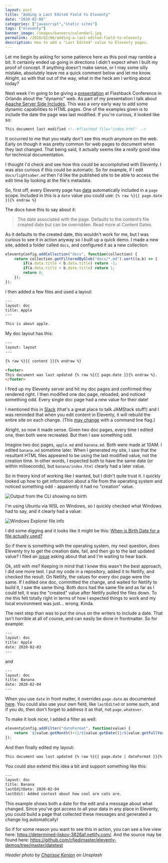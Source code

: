 ```yaml
---
layout: post
title: "Adding a Last Edited Field to Eleventy"
date: "2020-02-06"
categories: ["javascript","static sites"]
tags: ["eleventy"]
banner_image: /images/banners/calendar1.jpg
permalink: /2020/02/06/adding-a-last-edited-field-to-eleventy
description: How to add a "Last Edited" value to Eleventy pages.
---
```


Let me begin by asking for some patience here as this post may ramble a bit. It certainly ended up going in directions I didn't expect when I built my proof of concept. If anything doesn't make sense, or I may some silly mistake, absolutely leave me a quick comment below and let me know. Alright, so with that out of the way, what in the heck am I writing about today? 

Next week I'm going to be giving a [presentation](https://cfe.dev/events/flashback-conference-2020/) at Flashback Conference in Orlando about the "dynamic" web. As part of my presentation I talk about [Apache Server Side Includes](https://httpd.apache.org/docs/current/howto/ssi.html). This was a *very* early way to add some dynamic capabilities to HTML pages. One of the examples given is to include the date the page was last modified. If you're curious, it looked like so:

```html
This document last modified <!--#flastmod file="index.html" -->
```

It occurred to me that you really don't see this much anymore on the web. Early on though it was pretty common for web pages to document when they last changed. That being said, it actually seems like a *really* good idea for technical documentation. 

I thought I'd check and see how this could be accomplished with Eleventy. I was also curious if this could be automatic. So for example, if I edit `docs/lightsaber.md` then I'd like the published site to be able to access the edit time by looking at the file's metadata.

So, first off, every Eleventy page has [data](https://www.11ty.dev/docs/data/) automatically included in a `page` scope. Included in this is a `date` value you could use: `{% raw %}{{ page.date }}{% endraw %}`

The docs have this to say about it:

<blockquote>
The date associated with the page. Defaults to the content’s file created date but can be overridden. Read more at Content Dates.
</blockquote>

As it defaults to the created date, this wouldn't work for me, but I was curious to see it in action anyway so I built up a quick demo. I made a new site, added a folder called `docs`, and configured it as a new collection:

```js
eleventyConfig.addCollection("docs", function(collection) {
	return collection.getFilteredByGlob("docs/*.md").sort((a,b) => {
		if(a.data.title < b.data.title) return -1;
		if(a.data.title > b.date.title) return 1;
		return 0;
	});
});
```

I then added a few files and used a layout:

```html
---
layout: doc
title: Apple
---

This is about apple.
```

My doc layout has this:

```html
---
layout: layout
---

{% raw %}{{ content }}{% endraw %}

<footer>
This document was last updated {% raw %}{{ page.date }}{% endraw %}.
</footer>
```

I fired up my Eleventy server and hit my doc pages and confirmed they rendered right. I then modified one doc page, reloaded, and noticed something odd. Every single doc page had a new value for their date!

I mentioned this in [Slack](https://join.slack.com/t/thenewdynamic/shared_invite/enQtMjkwNjYwNTY0NjkxLWI1NDhlNjZkZjA5ZGJmODE1OThiMjkwN2ZkMzE1YjEwN2YwNWUxYTNjZTUxMGQ2MzU3NWQ0YmVjNGU1NTkxMDk) (that's a great place to talk JAMStack stuff!) and I was reminded that when you edit content in Eleventy, it will rebuild the entire site on each change. (This [may change](https://github.com/11ty/eleventy/issues/108) with a command line flag.) 

Alright, so now it made sense. Given two doc pages, every time I edited one, then both were recreated. But then I saw something odd.

Imagine two doc pages, `apple.md` and `banana.md`. Both were made at 10AM. I edited `banana.md` sometime later. When I generated my site, I saw that the resultant HTML files appeared to be using the last modified value, not the creation time. In other words, I expected both to have the same date (or within miliseconds), but `banana/index.html` clearly had a later value.

So in theory kind of working like I wanted, but I didn't quite trust it. I quickly looked up how to get information about a file from the operating system and noticed something odd - apparently it had no "creation" value.

<img src="https://static.raymondcamden.com/images/2020/02/date1.png" alt="Output from the CLI showing no birth" class="imgborder imgcenter">

I'm using Ubuntu via WSL on Windows, so I quickly checked what Windows had to say, and it clearly had a value:

<img src="https://static.raymondcamden.com/images/2020/02/date2.png" alt="Windows Explorer file info" class="imgborder imgcenter">

I did some digging and it looks like it might be this: [When is Birth Date for a file actually used?](https://askubuntu.com/questions/918300/when-is-birth-date-for-a-file-actually-used)

So if there is something with the operating system, my next question, does Eleventy try to get the creation date, fail, and then go to the last updated value? I filed an [issue](https://github.com/11ty/eleventy/issues/900) asking about that and I'm waiting to hear back.

Ok, still with me? Keeping in mind that I knew this wasn't the best approach, I did one more test. I put my code in a repository, added it to Netlify, and checked the result. On Netlify, the values for every doc page were the same. If I edited one doc, committed the change, and waited for Netlify to build it, I saw the same thing. Both docs had the same file and as far as I could tell, it was the "created" value after Netlify pulled the files down. To me this felt totally right in terms of how I expected things to work and my local environment was just... wrong. Kinda.

The next step than was to put the onus on the writers to include a date. That isn't horrible at all of course, and can easily be done in frontmatter. So for example:

```html
---
layout: doc
title: Apple
date: 2020-02-03
---
```

and

```html
---
layout: doc
title: Banana
date: 2020-02-04
---
```

When you use `date` in front matter, it overrides `page.date` as documented [here](https://www.11ty.dev/docs/dates/). You could also use your own field, like `lastEdited` or some such, and if you do, then don't forget to address it as that, not `page.whatever`. 

To make it look nicer, I added a filter as well:

```js
eleventyConfig.addFilter("dateFormat", function(value) {
	return `${value.getMonth()+1}/${value.getDate()}/${value.getFullYear()}`;
});
```

And then finally edited my layout:

```html
This document was last updated {% raw %}{{ page.date | dateFormat }}{% endraw %}.
```

You could also extend this idea a bit and support something like this:

```html
---
layout: doc
title: Banana
lastEditDate: 2020-02-04
lastEdit: Added context about how cool are cats are.
```

This example shows both a date for the edit and a message about what changed. Since you've got access to all your data in any place in Eleventy, you could build a page that collected these messages and generated a change log automatically! 

So if for some reason you want to see this in action, you can see a live view here: <https://determined-liskov-3626af.netlify.com/>. And the source may be found here: <https://github.com/cfjedimaster/eleventy-demos/tree/master/datetest>

<i>Header photo by <a href="https://unsplash.com/@charissek?utm_source=unsplash&utm_medium=referral&utm_content=creditCopyText">Charisse Kenion</a> on Unsplash</i>